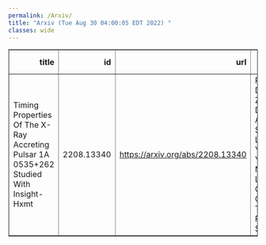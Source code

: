 ```yaml
---
permalink: /Arxiv/
title: "Arxiv (Tue Aug 30 04:00:05 EDT 2022) "
classes: wide
---
```

<table border="1" class="dataframe">
  <thead>
    <tr style="text-align: right;">
      <th>title</th>
      <th>id</th>
      <th>url</th>
      <th>authors</th>
      <th>Local Authors</th>
    </tr>
  </thead>
  <tbody>
    <tr>
      <td>Timing Properties Of The X-Ray Accreting Pulsar 1A 0535+262 Studied With   Insight-Hxmt</td>
      <td>2208.13340</td>
      <td><a href="https://arxiv.org/abs/2208.13340" target="_blank">https://arxiv.org/abs/2208.13340</a></td>
      <td>P. J. Wang, L. D. Kong, S. Zhang, V. Doroshenko, A. Santangelo, L. Ji, E. S. Yorgancioglu, Y. P. Chen, S. N. Zhang, J. L. Qu, M. Y. Ge, J. Li, Z. Chang, L. Tao, J. Q. Peng, Q. C. Shui</td>
      <td>Jung-Tsung Li</td>
    </tr>
  </tbody>
</table>